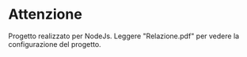 # Attenzione
Progetto realizzato per NodeJs.
Leggere "Relazione.pdf" per vedere la configurazione del progetto.
